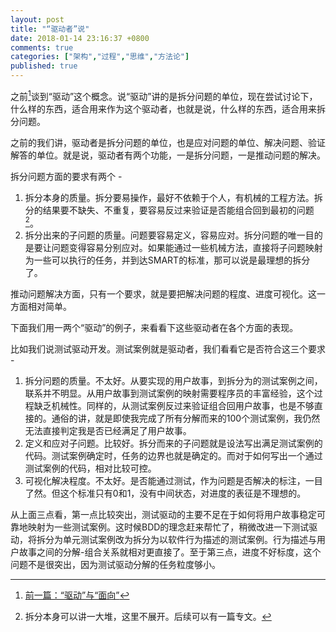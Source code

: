 ```yaml
---
layout: post
title: "“驱动者”说"
date: 2018-01-14 23:16:37 +0800
comments: true
categories: ["架构","过程","思维","方法论"]
published: true
---
```


之前[^2]谈到“驱动”这个概念。说“驱动”讲的是拆分问题的单位，现在尝试讨论下，什么样的东西，适合用来作为这个驱动者，也就是说，什么样的东西，适合用来拆分问题。

<!-- more -->

之前的我们讲，驱动者是拆分问题的单位，也是应对问题的单位、解决问题、验证解答的单位。就是说，驱动者有两个功能，一是拆分问题，一是推动问题的解决。

拆分问题方面的要求有两个 -

1. 拆分本身的质量。拆分要易操作，最好不依赖于个人，有机械的工程方法。拆分的结果要不缺失、不重复，要容易反过来验证是否能组合回到最初的问题[^1]。
2. 拆分出来的子问题的质量。问题要容易定义，容易应对。拆分问题的唯一目的是要让问题变得容易分别应对。如果能通过一些机械方法，直接将子问题映射为一些可以执行的任务，并到达SMART的标准，那可以说是最理想的拆分了。

推动问题解决方面，只有一个要求，就是要把解决问题的程度、进度可视化。这一方面相对简单。

下面我们用一两个“驱动”的例子，来看看下这些驱动者在各个方面的表现。

比如我们说测试驱动开发。测试案例就是驱动者，我们看看它是否符合这三个要求 -

1. 拆分问题的质量。不太好。从要实现的用户故事，到拆分为的测试案例之间，联系并不明显。从用户故事到测试案例的映射需要程序员的丰富经验，这个过程缺乏机械性。同样的，从测试案例反过来验证组合回用户故事，也是不够直接的。通俗的讲，就是即使我完成了所有分解而来的100个测试案例，我仍然无法直接判定我是否已经满足了用户故事。
2. 定义和应对子问题。比较好。拆分而来的子问题就是设法写出满足测试案例的代码。测试案例确定时，任务的边界也就是确定的。而对于如何写出一个通过测试案例的代码，相对比较可控。
3. 可视化解决程度。不太好。是否能通过测试，作为问题是否解决的标注，一目了然。但这个标准只有0和1，没有中间状态，对进度的表征是不理想的。


从上面三点看，第一点比较突出，测试驱动的主要不足在于如何将用户故事稳定可靠地映射为一些测试案例。这时候BDD的理念赶来帮忙了，稍微改进一下测试驱动，将拆分为单元测试案例改为拆分为以软件行为描述的测试案例。行为描述与用户故事之间的分解-组合关系就相对更直接了。至于第三点，进度不好标度，这个问题不是很突出，因为测试驱动分解的任务粒度够小。



[^1]: 拆分本身可以讲一大堆，这里不展开。后续可以有一篇专文。
[^2]: [前一篇：“驱动”与“面向”](/blog/2017/12/14/d-o/)